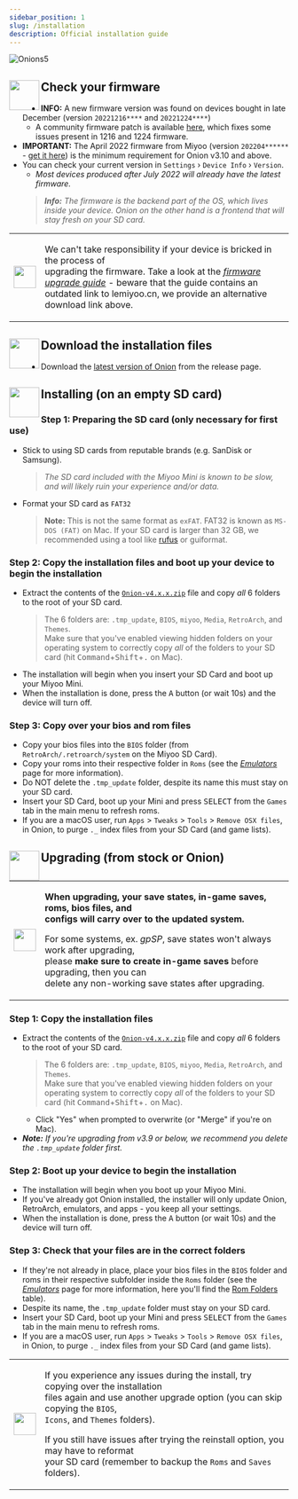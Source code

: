 ```yaml
---
sidebar_position: 1
slug: /installation
description: Official installation guide
---
```


![Onions5](https://user-images.githubusercontent.com/98862735/179318051-39abe99e-79eb-43da-9778-aa9b4f6d1b28.png)


## <sup><img align="left" src="https://user-images.githubusercontent.com/44569252/189428439-d70d00ac-3b1b-416f-a8fb-b47c8c6cead2.png" width="54" /></sup>Check your firmware

- **INFO:** A new firmware version was found on devices bought in late December (version `20221216****` and `20221224****`)
  - A community firmware patch is available [here](https://www.reddit.com/r/MiyooMini/comments/104qbak/community_firmware_patch_for_new_devices/), which fixes some issues present in 1216 and 1224 firmware.
- **IMPORTANT:** The April 2022 firmware from Miyoo (version `202204******` - [get it here](https://drive.google.com/drive/folders/1VtfcBCoIcpMIBY2FIyAtjV-Dg02JUvhG)) is the minimum requirement for Onion v3.10 and above.
- You can check your current version in `Settings` › `Device Info` › `Version`.
  - *Most devices produced after July 2022 will already have the latest firmware.*
  > ***Info:** The firmware is the backend part of the OS, which lives inside your device. Onion on the other hand is a frontend that will stay fresh on your SD card.*

<table align="center"><tr><td>
<img src="https://user-images.githubusercontent.com/44569252/189426364-9984efe1-08f1-4c85-94aa-d48546ca0c45.png" width="40" />
</td><td>

We can't take responsibility if your device is bricked in the process of  
upgrading the firmware. Take a look at the [*firmware upgrade guide*](https://user-images.githubusercontent.com/16885275/170205258-8add4be7-1a1e-4ae5-a8f2-cb13c6703e06.png) - beware that the guide contains an outdated link to lemiyoo.cn, we provide an alternative download link above.

</td></tr></table>


## <sup><img align="left" src="https://user-images.githubusercontent.com/44569252/179302769-4169e57a-860f-4c0e-8792-007e7557ba48.png" width="54" /></sup>Download the installation files

- Download the [latest version of Onion](https://github.com/OnionUI/Onion/releases/latest) from the release page.


## <sup><img align="left" src="https://user-images.githubusercontent.com/44569252/179306127-e8a2c99c-a078-46b0-9561-47abf5c16208.png" width="54" /></sup>Installing (on an empty SD card)

### Step 1: Preparing the SD card (only necessary for first use)
- Stick to using SD cards from reputable brands (e.g. SanDisk or Samsung).
  > *The SD card included with the Miyoo Mini is known to be slow, and will likely ruin your experience and/or data.*
- Format your SD card as `FAT32`
  > **Note:** This is not the same format as `exFAT`.
  > FAT32 is known as `MS-DOS (FAT)` on Mac.
  > If your SD card is larger than 32 GB, we recommended using a tool like [rufus](https://rufus.ie/) or guiformat.

### Step 2: Copy the installation files and boot up your device to begin the installation
- Extract the contents of the [`Onion-v4.x.x.zip`](https://github.com/OnionUI/Onion/releases/latest) file and copy _all_ 6 folders to the root of your SD card.
  > The 6 folders are: `.tmp_update`, `BIOS`, `miyoo`, `Media`, `RetroArch`, and `Themes`.  
  > Make sure that you've enabled viewing hidden folders on your operating system to correctly copy _all_ of the folders to your SD card (hit <kbd>Command</kbd>+<kbd>Shift</kbd>+<kbd>.</kbd> on Mac).
- The installation will begin when you insert your SD Card and boot up your Miyoo Mini.
- When the installation is done, press the <kbd>A</kbd> button (or wait 10s) and the device will turn off.

### Step 3: Copy over your bios and rom files
- Copy your bios files into the `BIOS` folder (from `RetroArch/.retroarch/system` on the Miyoo SD Card).  
- Copy your roms into their respective folder in `Roms` (see the *[Emulators](emulators)* page for more information).  
- Do NOT delete the `.tmp_update` folder, despite its name this must stay on your SD card.  
- Insert your SD Card, boot up your Mini and press <kbd>SELECT</kbd> from the `Games` tab in the main menu to refresh roms.  
- If you are a macOS user, run `Apps` > `Tweaks` > `Tools` > `Remove OSX files`, in Onion, to purge `._` index files from your SD Card (and game lists).  


## <sup><img align="left" src="https://user-images.githubusercontent.com/44569252/179321292-8198613d-380c-4022-8ce6-ea020cc9b347.png" width="54" /></sup>Upgrading (from stock or Onion)

<table align="center"><tr><td>
<img src="https://user-images.githubusercontent.com/44569252/189432421-c3dba93b-c8c3-4456-b244-c252563ae829.png" width="40" />
</td><td>

**When upgrading, your save states, in-game saves, roms, bios files, and  
configs will carry over to the updated system.**

For some systems, ex. *gpSP*, save states won't always work after upgrading,  
please **make sure to create in-game saves** before upgrading, then you can  
delete any non-working save states after upgrading.

</td></tr></table>

### Step 1: Copy the installation files
- Extract the contents of the [`Onion-v4.x.x.zip`](https://github.com/OnionUI/Onion/releases/latest) file and copy _all_ 6 folders to the root of your SD card.
  > The 6 folders are: `.tmp_update`, `BIOS`, `miyoo`, `Media`, `RetroArch`, and `Themes`.  
  > Make sure that you've enabled viewing hidden folders on your operating system to correctly copy _all_ of the folders to your SD card (hit <kbd>Command</kbd>+<kbd>Shift</kbd>+<kbd>.</kbd> on Mac).
  - Click "Yes" when prompted to overwrite (or "Merge" if you're on Mac).
- ***Note:** If you're upgrading from v3.9 or below, we recommend you delete the `.tmp_update` folder first.*

### Step 2: Boot up your device to begin the installation
- The installation will begin when you boot up your Miyoo Mini.
- If you've already got Onion installed, the installer will only update Onion, RetroArch, emulators, and apps - you keep all your settings.
- When the installation is done, press the <kbd>A</kbd> button (or wait 10s) and the device will turn off.

### Step 3: Check that your files are in the correct folders
- If they're not already in place, place your bios files in the `BIOS` folder and roms in their respective subfolder inside the `Roms` folder (see the *[Emulators](emulators)* page for more information, here you'll find the [Rom Folders](emulators/folders) table).
- Despite its name, the `.tmp_update` folder must stay on your SD card.
- Insert your SD Card, boot up your Mini and press <kbd>SELECT</kbd> from the `Games` tab in the main menu to refresh roms.  
- If you are a macOS user, run `Apps` > `Tweaks` > `Tools` > `Remove OSX files`, in Onion, to purge `._` index files from your SD Card (and game lists).


<table align="center"><tr><td>
<img src="https://user-images.githubusercontent.com/44569252/189427507-27e87caf-2331-485c-a1f4-0f6b250712c8.png" width="40" />
</td><td>

If you experience any issues during the install, try copying over the installation  
files again and use another upgrade option (you can skip copying the `BIOS`,  
`Icons`, and `Themes` folders).

If you still have issues after trying the reinstall option, you may have to reformat  
your SD card (remember to backup the `Roms` and `Saves` folders).

</td></tr></table>
